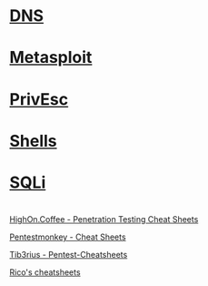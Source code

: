 # [DNS](DNS/README.md)
# [Metasploit](Metasploit/README.md)
# [PrivEsc](PrivEsc/README.md)
# [Shells](Shells/README.md)
# [SQLi](SQLi/README.md)
#
[HighOn.Coffee - Penetration Testing Cheat Sheets](https://highon.coffee/blog/cheat-sheet/)

[Pentestmonkey - Cheat Sheets](https://pentestmonkey.net/category/cheat-sheet)

[Tib3rius - Pentest-Cheatsheets](https://github.com/Tib3rius/Pentest-Cheatsheets)

[Rico's cheatsheets](https://devhints.io/)